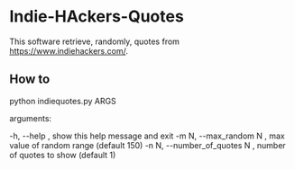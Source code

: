 Indie-HAckers-Quotes
====================


This software retrieve, randomly, quotes from https://www.indiehackers.com/.

How to
------

python indiequotes.py ARGS

arguments:

  -h, --help                  , show this help message and exit
  -m N, --max_random N        , max value of random range (default 150)
  -n N, --number_of_quotes N  , number of quotes to show  (default 1)


